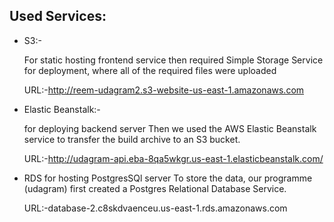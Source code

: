 ## Used Services:

 -  S3:- 
    
    For static hosting frontend service then required Simple Storage Service for deployment, where all of the required files were uploaded 
    
    URL:-http://reem-udagram2.s3-website-us-east-1.amazonaws.com
   
 -  Elastic Beanstalk:- 
    
    for deploying backend server Then we used the AWS Elastic Beanstalk service to transfer the build archive to an S3 bucket.
    
    URL:-http://udagram-api.eba-8qa5wkgr.us-east-1.elasticbeanstalk.com/
   
 -  RDS for hosting PostgresSQl server To store the data, our programme (udagram) first created a Postgres Relational Database Service. 
    
    URL:-database-2.c8skdvaenceu.us-east-1.rds.amazonaws.com